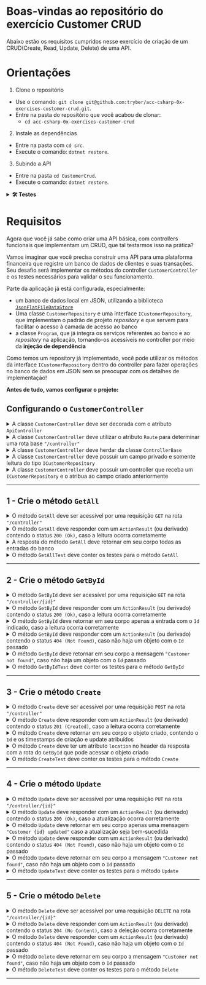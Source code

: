 # Boas-vindas ao repositório do exercício Customer CRUD
  Abaixo estão os requisitos cumpridos nesse exercício de criação de um CRUD(Create, Read, Update, Delete) de uma API.

# Orientações

  1. Clone o repositório

  - Use o comando: `git clone git@github.com:tryber/acc-csharp-0x-exercises-customer-crud.git`.
  - Entre na pasta do repositório que você acabou de clonar:
    - `cd acc-csharp-0x-exercises-customer-crud`

  2. Instale as dependências
  
  - Entre na pasta com `cd src`.
  - Execute o comando: `dotnet restore`.
  
  3. Subindo a API
  
  - Entre na pasta `cd CustomerCrud`.
  - Execute o comando: `dotnet restore`.

<details>
  <summary><strong>🛠 Testes</strong></summary><br />

  O .NET já possui sua própria plataforma de testes.
  
  Este projeto já vem configurado e com suas dependências.

  ### Executando todos os testes

  Para executar os testes com o .NET, execute o comando dentro do diretório do seu projeto `src/<project>` ou de seus testes `src/<project>.Test`!

  ```
  dotnet test
  ```

  ### Executando um teste específico

  Para executar um teste específico, basta executar o comando `dotnet test --filter Name~TestMethod1`.

  :warning: **Importante:** o comando irá executar testes cujo nome contém `TestMethod1`.

  :warning: **O avaliador automático não necessariamente avalia seu projeto na ordem em que os requisitos aparecem no readme. Isso acontece para deixar o processo de avaliação mais rápido. Então, não se assuste se isso acontecer, ok?**

  ### Outras opções para testes
  - Algumas opções que podem lhe ajudar são:
    -  `-?|-h|--help`: exibe a descrição completa de como utilizar o comando.
    -  `-t|--list-tests`: lista todos os testes, ao invés de executá-los.
    -  `-v|--verbosity <LEVEL>`: define o nível de detalhe na resposta dos testes.
      - `q | quiet`
      - `m | minimal`
      - `n | normal`
      - `d | detailed`
      - `diag | diagnostic`
      - Exemplo de uso: 
         ```
           dotnet test -v diag
         ```
         ou
         ```            
           dotnet test --verbosity=diagnostic
         ``` 
</details>

# Requisitos

Agora que você já sabe como criar uma API básica, com controllers funcionais que implementam um CRUD, que tal testarmos isso na prática?

Vamos imaginar que você precisa construir uma API para uma plataforma financeira que registre um banco de dados de clientes e suas transações. Seu desafio será implementar os métodos do controller `CustomerController` e os testes necessários para validar o seu funcionamento.

Parte da aplicação já está configurada, especialmente:
- um banco de dados local em JSON, utilizando a biblioteca [`JsonFlatFileDataStore`](https://github.com/ttu/json-flatfile-datastore)
- Uma classe `CustomerRepository` e uma interface `ICustomerRepository`, que implementam o padrão de projeto _repository_ e que servem para facilitar o acesso à camada de acesso ao banco
- a classe `Program`, que já integra os serviços referentes ao banco e ao _repository_ na aplicação, tornando-os acessíveis no controller por meio da **injeção de dependência**

Como temos um repository já implementado, você pode utilizar os métodos da interface `ICustomerRepository` dentro do controller para fazer operações no banco de dados em JSON sem se preocupar com os detalhes de implementação!

**Antes de tudo, vamos configurar o projeto:**
 
## Configurando o `CustomerController`

<details>
  <summary>A classe <code>CustomerController</code> deve ser decorada com o atributo <code>ApiController</code></summary><br />

Esse atributo irá permitir que o controller seja detectado como tal pela aplicação. 
  
</details>

<details>
  <summary>A classe <code>CustomerController</code> deve utilizar o atributo <code>Route</code> para determinar uma rota base <code>"/controller"</code></summary><br />

A rota definida no atributo Route será usada como base por todos os métodos do controller.
  
</details>

<details>
  <summary>A classe <code>CustomerController</code> deve herdar da classe <code>ControllerBase</code></summary><br />

Essa classe define métodos úteis que retornarão objetos derivados de ActionResult e poderão ser usados nos métodos do controller para retornar respostas HTTP completas de forma simples.
  
</details>

<details>
  <summary>A classe <code>CustomerController</code> deve possuir um campo privado e somente leitura do tipo <code>ICustomerRepository</code></summary><br />

Esse campo, que armazenará uma referência ao singleton do repositório, poderá ser utilizada para invocar os seus métodos e, através deles, ler e modificar informações armazenadas no banco.
  
</details>

<details>
  <summary>A classe <code>CustomerController</code> deve possuir um controller que receba um <code>ICustomerRepository</code> e o atribua ao campo criado anteriormente</summary><br />

O serviço <code>CustomerRepository</code> será passado para o controller automaticamente, por injeção de dependência, pois trata-se de um dos serviços preconfigurados na classe <code>Program</code>.
  
</details>

---

## 1 - Crie o método `GetAll`

<details>
  <summary>O método <code>GetAll</code> deve ser acessível por uma requisição <code>GET</code> na rota <code>"/controller"</code></summary><br />

Como a rota usada é a mesma que a rota base, apenas é necessário utilizar neste método o atributo que represente o verbo HTTP correto, sem nenhum parâmetro a mais.
  
</details>

</details>

<details>
  <summary>O método <code>GetAll</code> deve responder com um <code>ActionResult</code> (ou derivado) contendo o status <code>200 (Ok)</code>, caso a leitura ocorra corretamente</summary><br />

O método <code>Ok()</code> do <code>ControllerBase</code> pode ser utilizado para facilitar esse retorno.
  
</details>

<details>
  <summary>A resposta do método <code>GetAll</code> deve retornar em seu corpo todas as entradas do banco</summary><br />

Ao usar a rota <code>"GET /controller"</code> devemos receber em resposta um array JSON contendo todos os objetos do tipo <code>Customer</code> salvos no banco.
  
</details>

<details>
  <summary>O método <code>GetAllTest</code> deve conter os testes para o método <code>GetAll</code></summary><br />

O seu teste deve conter:
- Uma chamada `GET` para a rota `"/customers"` utilizando o `_client`
- Um mock do método `GetAll()` do repositório, configurado usando o `_repositoryMock`
- Uma verificação de que a resposta retornada pela chamada ao cliente é do tipo `200 (Ok)`
- Uma verificação de que o conteúdo da resposta é equivalente ao objeto retornado pelo mock
- Uma verificação de que o método mockado foi chamado uma única vez
  
</details>

---

## 2 - Crie o método `GetById`

<details>
  <summary>O método <code>GetById</code> deve ser acessível por uma requisição <code>GET</code> na rota <code>"/controller/{id}"</code></summary><br />

Como a rota usada possui um query parameter, além do atributo que represente o verbo HTTP correto, é necessário indicar também o parâmetro recebido.
  
</details>

<details>
  <summary>O método <code>GetById</code> deve responder com um <code>ActionResult</code> (ou derivado) contendo o status <code>200 (Ok)</code>, caso a leitura ocorra corretamente</summary><br />

O método <code>Ok()</code> do <code>ControllerBase</code> pode ser utilizado para facilitar esse retorno.
  
</details>

<details>
  <summary>O método <code>GetById</code> deve retornar em seu corpo apenas a entrada com o <code>Id</code> indicado, caso a leitura ocorra corretamente</summary><br />

Ao usar essa rota devemos receber um objeto único em JSON, cujo <code>Id</code> corresponda ao valor passado na URL.
  
</details>

<details>
  <summary>O método <code>GetById</code> deve responder com um <code>ActionResult</code> (ou derivado) contendo o status <code>404 (Not Found)</code>, caso não haja um objeto com o <code>Id</code> passado</summary><br />

O método <code>NotFound()</code> do <code>ControllerBase</code> pode ser utilizado para facilitar esse retorno.

</details>

<details>
  <summary>O método <code>GetById</code> deve retornar em seu corpo a mensagem <code>"Customer not found"</code>, caso não haja um objeto com o <code>Id</code> passado</summary><br />

Ao usar essa rota devemos receber apenas uma <code>string</code> indicando que não há nenhum objeto que possua o <code>Id</code> correspondente.
  
</details>

<details>
  <summary>O método <code>GetByIdTest</code> deve conter os testes para o método <code>GetById</code></summary><br />

O seu teste deve conter:
- Uma chamada `GET` para a rota `"/customers/1"` utilizando o `_client`
- Um mock do método `GetById()` do repositório, configurado usando o `_repositoryMock`
  - O método mockado deve retornar o objeto correto apenas se receber o id `1`
- Uma verificação de que a resposta retornada pela chamada ao cliente é do tipo `200 (Ok)`
- Uma verificação de que o conteúdo da resposta é equivalente ao objeto retornado pelo mock
- Uma verificação de que o método mockado foi chamado uma única vez
  
</details>

---

## 3 - Crie o método `Create`

<details>
  <summary>O método <code>Create</code> deve ser acessível por uma requisição <code>POST</code> na rota <code>"/controller"</code></summary><br />

Como a rota usada é a mesma que a rota base, apenas é necessário utilizar neste método o atributo que represente o verbo HTTP correto, sem nenhum parâmetro a mais.
  
</details>

<details>
  <summary>O método <code>Create</code> deve responder com um <code>ActionResult</code> (ou derivado) contendo o status <code>201 (Created)</code>, caso a leitura ocorra corretamente</summary><br />

O método <code>CreatedAtAction()</code> do <code>ControllerBase</code> pode ser utilizado para facilitar esse retorno.
  
</details>

<details>
  <summary>O método <code>Create</code> deve retornar em seu corpo o objeto criado, contendo o <code>Id</code> e os timestamps de criação e update atribuídos</summary><br />

Ao usar essa rota, devemos receber um objeto único em JSON, cujo <code>Id</code> seja único e corretamente atribuído e cujos <code>CreatedAt</code> e <code>UpdatedAt</code> sejam criados praticamente no mesmo instante (é tolerável uma diferença de até 100 ms).
  
</details>

<details>
  <summary>O método <code>Create</code> deve ter um atributo <code>location</code> no header da resposta com a rota do <code>GetById</code> que pode acessar o objeto criado</summary><br />

O método <code>CreatedAtAction()</code> do <code>ControllerBase</code> retorna esse header automaticamente caso seja configurado da forma correta.

</details>

<details>
  <summary>O método <code>CreateTest</code> deve conter os testes para o método <code>Create</code></summary><br />

O seu teste deve conter:
- Uma chamada `POST` para a rota `"/customers"` utilizando o `_client`
- Um mock do método `GetNextIdValue()` do repositório, configurado usando o `_repositoryMock`
- Um mock do método `Create()` do repositório, configurado usando o `_repositoryMock`
  - O método mockado deve retornar o objeto correto apenas se receber um objeto com o mesmo id retornado pelo mock de `GetNextIdValue()`
- Uma verificação de que a resposta retornada pela chamada ao cliente é do tipo `201 (Created)`
- Verificações de que os campos do objeto retornado possuem os valores esperados
- Verificações de que os métodos mockados foram chamados uma única vez cada
  
</details>

---

## 4 - Crie o método `Update`

<details>
  <summary>O método <code>Update</code> deve ser acessível por uma requisição <code>PUT</code> na rota <code>"/controller/{id}"</code></summary><br />

Como a rota usada possui um query parameter, além do atributo que represente o verbo HTTP correto, é necessário indicar também o parâmetro recebido.
  
</details>

<details>
  <summary>O método <code>Update</code> deve responder com um <code>ActionResult</code> (ou derivado) contendo o status <code>200 (Ok)</code>, caso a atualização ocorra corretamente</summary><br />

O método <code>Ok()</code> do <code>ControllerBase</code> pode ser utilizado para facilitar esse retorno.
  
</details>

<details>
  <summary>O método <code>Update</code> deve retornar em seu corpo apenas uma mensagem <code>"Customer {id} updated"</code> caso a atualização seja bem-sucedida</summary><br />

Ao usar essa rota, devemos receber um objeto único em JSON, cujo <code>Id</code> corresponda ao valor passado na URL.
  
</details>

<details>
  <summary>O método <code>Update</code> deve responder com um <code>ActionResult</code> (ou derivado) contendo o status <code>404 (Not Found)</code>, caso não haja um objeto com o <code>Id</code> passado</summary><br />

O método <code>NotFound()</code> do <code>ControllerBase</code> pode ser utilizado para facilitar esse retorno.

</details>

<details>
  <summary>O método <code>Update</code> deve retornar em seu corpo a mensagem <code>"Customer not found"</code>, caso não haja um objeto com o <code>Id</code> passado</summary><br />

Ao usar essa rota devemos receber apenas uma <code>string</code> indicando que não há nenhum objeto que possua o <code>Id</code> correspondente.
  
</details>

<details>
  <summary>O método <code>UpdateTest</code> deve conter os testes para o método <code>Update</code></summary><br />

O seu teste deve conter:
- Uma chamada `PUT` para a rota `"/customers/1"` utilizando o `_client`
- Um mock do método `Update()` do repositório, configurado usando o `_repositoryMock`
  - O método mockado deve retornar `true` apenas se receber o id `1`
- Uma verificação de que a resposta retornada pela chamada ao cliente é do tipo `200 (Ok)`
- Uma verificação de que o corpo da resposta é a mensagem `"Customer 1 updated"`
- Uma verificação de que o método mockado foi chamado uma única vez
  
</details>

---

## 5 - Crie o método `Delete`

<details>
  <summary>O método <code>Delete</code> deve ser acessível por uma requisição <code>DELETE</code> na rota <code>"/controller/{id}"</code></summary><br />

Como a rota usada possui um query parameter, além do atributo que represente o verbo HTTP correto, é necessário indicar também o parâmetro recebido.
  
</details>

<details>
  <summary>O método <code>Delete</code> deve responder com um <code>ActionResult</code> (ou derivado) contendo o status <code>204 (No Content)</code>, caso a deleção ocorra corretamente</summary><br />

O método <code>NoContent()</code> do <code>ControllerBase</code> pode ser utilizado para facilitar esse retorno.
  
</details>

<details>
  <summary>O método <code>Delete</code> deve responder com um <code>ActionResult</code> (ou derivado) contendo o status <code>404 (Not Found)</code>, caso não haja um objeto com o <code>Id</code> passado</summary><br />

O método <code>NotFound()</code> do <code>ControllerBase</code> pode ser utilizado para facilitar esse retorno.

</details>

<details>
  <summary>O método <code>Delete</code> deve retornar em seu corpo a mensagem <code>"Customer not found"</code>, caso não haja um objeto com o <code>Id</code> passado</summary><br />

Ao usar essa rota, devemos receber apenas uma <code>string</code> indicando que não há nenhum objeto que possua o <code>Id</code> correspondente.
  
</details>


<details>
  <summary>O método <code>DeleteTest</code> deve conter os testes para o método <code>Delete</code></summary><br />

O seu teste deve conter:
- Uma chamada `DELETE` para a rota `"/customers/1"` utilizando o `_client`
- Um mock do método `Delete()` do repositório, configurado usando o `_repositoryMock`
  - O método mockado deve retornar `true` apenas se receber o id `1`
- Uma verificação de que a resposta retornada pela chamada ao cliente é do tipo `204 (No Content)`
- Uma verificação de que o método mockado foi chamado uma única vez
  
</details>

---
